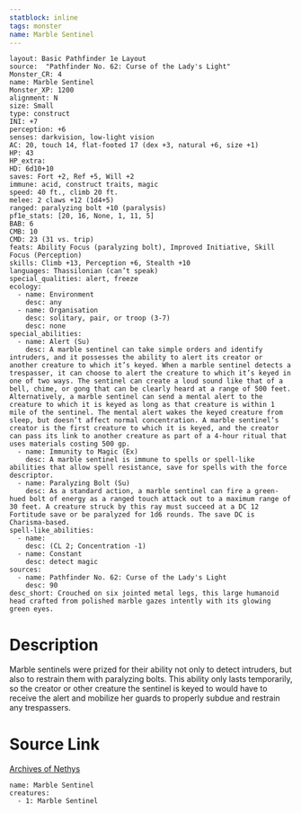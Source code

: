 ```yaml
---
statblock: inline
tags: monster
name: Marble Sentinel
---
```

```statblock
layout: Basic Pathfinder 1e Layout
source:  "Pathfinder No. 62: Curse of the Lady's Light"
Monster_CR: 4
name: Marble Sentinel
Monster_XP: 1200
alignment: N
size: Small
type: construct
INI: +7
perception: +6
senses: darkvision, low-light vision
AC: 20, touch 14, flat-footed 17 (dex +3, natural +6, size +1)
HP: 43
HP_extra: 
HD: 6d10+10
saves: Fort +2, Ref +5, Will +2
immune: acid, construct traits, magic
speed: 40 ft., climb 20 ft.
melee: 2 claws +12 (1d4+5)
ranged: paralyzing bolt +10 (paralysis)
pf1e_stats: [20, 16, None, 1, 11, 5]
BAB: 6
CMB: 10
CMD: 23 (31 vs. trip)
feats: Ability Focus (paralyzing bolt), Improved Initiative, Skill Focus (Perception)
skills: Climb +13, Perception +6, Stealth +10
languages: Thassilonian (can’t speak)
special_qualities: alert, freeze
ecology:
  - name: Environment
    desc: any
  - name: Organisation
    desc: solitary, pair, or troop (3-7)
    desc: none
special_abilities:
  - name: Alert (Su)
    desc: A marble sentinel can take simple orders and identify intruders, and it possesses the ability to alert its creator or another creature to which it’s keyed. When a marble sentinel detects a trespasser, it can choose to alert the creature to which it’s keyed in one of two ways. The sentinel can create a loud sound like that of a bell, chime, or gong that can be clearly heard at a range of 500 feet. Alternatively, a marble sentinel can send a mental alert to the creature to which it is keyed as long as that creature is within 1 mile of the sentinel. The mental alert wakes the keyed creature from sleep, but doesn’t affect normal concentration. A marble sentinel’s creator is the first creature to which it is keyed, and the creator can pass its link to another creature as part of a 4-hour ritual that uses materials costing 500 gp.
  - name: Immunity to Magic (Ex)
    desc: A marble sentinel is immune to spells or spell-like abilities that allow spell resistance, save for spells with the force descriptor.
  - name: Paralyzing Bolt (Su)
    desc: As a standard action, a marble sentinel can fire a green-hued bolt of energy as a ranged touch attack out to a maximum range of 30 feet. A creature struck by this ray must succeed at a DC 12 Fortitude save or be paralyzed for 1d6 rounds. The save DC is Charisma-based.
spell-like_abilities:
  - name:
    desc: (CL 2; Concentration -1)
  - name: Constant
    desc: detect magic
sources:
  - name: Pathfinder No. 62: Curse of the Lady's Light
    desc: 90
desc_short: Crouched on six jointed metal legs, this large humanoid head crafted from polished marble gazes intently with its glowing green eyes.
```
# Description
Marble sentinels were prized for their ability not only to detect intruders, but also to restrain them with paralyzing bolts. This ability only lasts temporarily, so the creator or other creature the sentinel is keyed to would have to receive the alert and mobilize her guards to properly subdue and restrain any trespassers.
# Source Link
[Archives of Nethys](https://aonprd.com/MonsterDisplay.aspx?ItemName=Marble%20Sentinel)
```encounter-table
name: Marble Sentinel
creatures:
  - 1: Marble Sentinel
```
